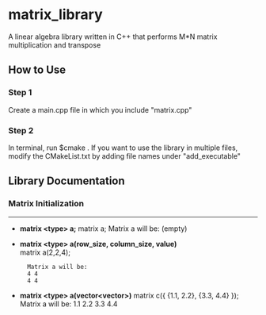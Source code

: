 # matrix_library
A linear algebra library written in C++ that performs M*N matrix multiplication and transpose

## How to Use
### Step 1
Create a main.cpp file in which you include "matrix.cpp" 
### Step 2
In terminal, run $cmake .
If you want to use the library in multiple files, modify the CMakeList.txt by adding file names under "add_executable"

## Library Documentation
### Matrix Initialization
---
* **matrix \<type> a;**
		matrix<int> a;
		Matrix a will be:
		(empty)


* **matrix \<type> a(row_size, column_size, value)**	
		matrix<int> a(2,2,4);
	
		Matrix a will be:
		4 4 
		4 4
* **matrix \<type> a(vector<vector<type>>)**
		matrix<float> c({ {1.1, 2.2}, {3.3, 4.4} });
	 	Matrix a will be:
		1.1 2.2 
		3.3 4.4
		


